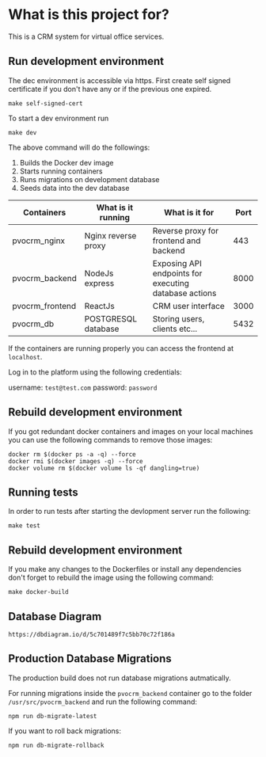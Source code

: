 # What is this project for?

This is a CRM system for virtual office services.

## Run development environment

The dec environment is accessible via https. First create self signed certificate if you don't have any or if the previous one expired.

```
make self-signed-cert
```

To start a dev environment run

```
make dev
```

The above command will do the followings:

1. Builds the Docker dev image
2. Starts running containers
3. Runs migrations on development database
4. Seeds data into the dev database

| Containers      | What is it running  | What is it for                                        | Port |
| --------------- | ------------------- | ----------------------------------------------------- | ---- |
| pvocrm_nginx    | Nginx reverse proxy | Reverse proxy for frontend and backend                | 443  |
| pvocrm_backend  | NodeJs express      | Exposing API endpoints for executing database actions | 8000 |
| pvocrm_frontend | ReactJs             | CRM user interface                                    | 3000 |
| pvocrm_db       | POSTGRESQL database | Storing users, clients etc...                         | 5432 |

If the containers are running properly you can access the frontend at `localhost`.

Log in to the platform using the following credentials:

username: `test@test.com`
password: `password`

## Rebuild development environment

If you got redundant docker containers and images on your local machines you can use the following commands to remove those images:

```
docker rm $(docker ps -a -q) --force
docker rmi $(docker images -q) --force
docker volume rm $(docker volume ls -qf dangling=true)
```

## Running tests

In order to run tests after starting the devlopment server run the following:

```
make test
```

## Rebuild development environment

If you make any changes to the Dockerfiles or install any dependencies don't forget to rebuild the image using the following command:

```
make docker-build
```

## Database Diagram

```
https://dbdiagram.io/d/5c701489f7c5bb70c72f186a
```

## Production Database Migrations

The production build does not run database migrations autmatically.

For running migrations inside the `pvocrm_backend` container go to the folder `/usr/src/pvocrm_backend` and run the following command:

```
npm run db-migrate-latest
```

If you want to roll back migrations:

```
npm run db-migrate-rollback
```
